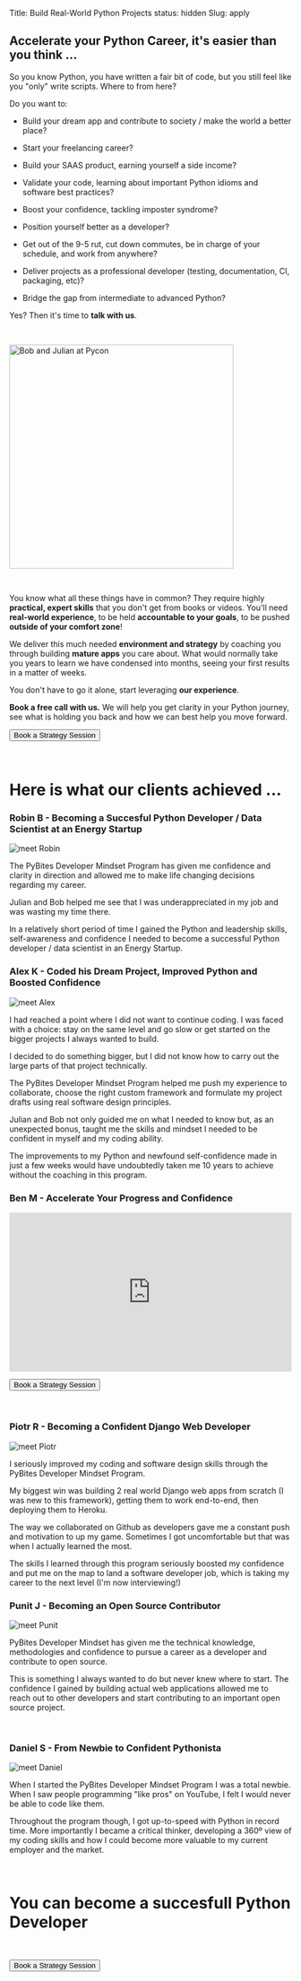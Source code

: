 Title: Build Real-World Python Projects
status: hidden
Slug: apply

## Accelerate your Python Career, it's easier than you think ...

So you know Python, you have written a fair bit of code, but you still feel like you "only" write scripts. Where to from here?

Do you want to:

- Build your dream app and contribute to society / make the world a better place?

- Start your freelancing career?

- Build your SAAS product, earning yourself a side income?

- Validate your code, learning about important Python idioms and software best practices?

- Boost your confidence, tackling imposter syndrome?

- Position yourself better as a developer?

- Get out of the 9-5 rut, cut down commutes, be in charge of your schedule, and work from anywhere?

- Deliver projects as a professional developer (testing, documentation, CI, packaging, etc)?

- Bridge the gap from intermediate to advanced Python?

Yes? Then it's time to <strong><a id="SOIBTN_pybites" data-height="580" data-psz="00" data-so-page="pybites" data-delay="1" style="cursor: pointer;" title="Let's hop on a Strategy Session call ...">talk with us</a></strong>.

<img src="https://pb-cc-avatars-private.s3.us-east-2.amazonaws.com/bob-and-julian-small.jpg" alt="Bob and Julian at Pycon" style="width: 400px !important; margin: 30px auto;">

You know what all these things have in common? They require highly **practical, expert skills** that you don't get from books or videos. You'll need **real-world experience**, to be held **accountable to your goals**, to be pushed **outside of your comfort zone**!

We deliver this much needed **environment and strategy** by coaching you through building **mature apps** you care about. What would normally take you years to learn we have condensed into months, seeing your first results in a matter of weeks.

You don't have to go it alone, start leveraging **our experience**.

**Book a free call with us.** We will help you get clarity in your Python journey, see what is holding you back and how we can best help you move forward.

<p class="buttonWrapper">
	<button id="SOIBTN_pybites" class="ctaButton" data-height="580" data-psz="00" data-so-page="pybites" data-delay="1">Book a Strategy Session</button>
</p>
<br>

# Here is what our clients achieved ...

### Robin B - Becoming a Succesful Python Developer / Data Scientist at an Energy Startup

<img src="https://pb-cc-avatars-private.s3.us-east-2.amazonaws.com/robin.jpeg" alt="meet Robin" class="profilePic">

The PyBites Developer Mindset Program has given me confidence and clarity in direction and allowed me to make life changing decisions regarding my career.

Julian and Bob helped me see that I was underappreciated in my job and was wasting my time there.

In a relatively short period of time I gained the Python and leadership skills, self-awareness and confidence I needed to become a successful Python developer / data scientist in an Energy Startup.

### Alex K - Coded his Dream Project, Improved Python and Boosted Confidence

<img src="https://pb-cc-avatars-private.s3.us-east-2.amazonaws.com/alex.jpeg" alt="meet Alex" class="profilePic">

I had reached a point where I did not want to continue coding. I was faced with a choice: stay on the same level and go slow or get started on the bigger projects I always wanted to build.

I decided to do something bigger, but I did not know how to carry out the large parts of that project technically.

The PyBites Developer Mindset Program helped me push my experience to collaborate, choose the right custom framework and formulate my project drafts using real software design principles.

Julian and Bob not only guided me on what I needed to know but, as an unexpected bonus, taught me the skills and mindset I needed to be confident in myself and my coding ability.

The improvements to my Python and newfound self-confidence made in just a few weeks would have undoubtedly taken me 10 years to achieve without the coaching in this program.

### Ben M - Accelerate Your Progress and Confidence

<div class="vimeo-space" style="padding: 56.25% 0 0 0; position: relative;"><iframe src="https://player.vimeo.com/video/404595902" style="height: 100%; left: 0; position: absolute; top: 0; width: 100%;" frameborder="0" webkitallowfullscreen mozallowfullscreen allowfullscreen></iframe></div>

<p class="buttonWrapper">
	<button id="SOIBTN_pybites" class="ctaButton" data-height="580" data-psz="00" data-so-page="pybites" data-delay="1">Book a Strategy Session</button>
</p>
<br>

### Piotr R - Becoming a Confident Django Web Developer

<img src="https://pb-cc-avatars-private.s3.us-east-2.amazonaws.com/piotr.jpeg" alt="meet Piotr" class="profilePic">

I seriously improved my coding and software design skills through the PyBites Developer Mindset Program.

My biggest win was building 2 real world Django web apps from scratch (I was new to this framework), getting them to work end-to-end, then deploying them to Heroku.

The way we collaborated on Github as developers gave me a constant push and motivation to up my game. Sometimes I got uncomfortable but that was when I actually learned the most.

The skills I learned through this program seriously boosted my confidence and put me on the map to land a software developer job, which is taking my career to the next level (I'm now interviewing!)

### Punit J - Becoming an Open Source Contributor

<img src="https://pb-cc-avatars-private.s3.us-east-2.amazonaws.com/punit.jpeg" alt="meet Punit" class="profilePic">

PyBites Developer Mindset has given me the technical knowledge, methodologies and confidence to pursue a career as a developer and contribute to open source.

This is something I always wanted to do but never knew where to start. The confidence I gained by building actual web applications allowed me to reach out to other developers and start contributing to an important open source project.

<br>

### Daniel S - From Newbie to Confident Pythonista

<img src="https://pb-cc-avatars-private.s3.us-east-2.amazonaws.com/daniel.jpeg" alt="meet Daniel" class="profilePic">

When I started the PyBites Developer Mindset Program I was a total newbie. When I saw people programming "like pros" on YouTube, I felt I would never be able to code like them.

Throughout the program though, I got up-to-speed with Python in record time. More importantly I became a critical thinker, developing a 360º view of my coding skills and how I could become more valuable to my current employer and the market.

<br>

# You can become a succesfull Python Developer
<br>

<p class="buttonWrapper">
	<button id="SOIBTN_pybites" class="ctaButton" data-height="580" data-psz="00" data-so-page="pybites" data-delay="1">Book a Strategy Session</button>
</p>
<br><br>

<script src="https://player.vimeo.com/api/player.js"></script>
<script type="text/javascript" src="https://cdn.oncehub.com/mergedjs/so.js"></script>
